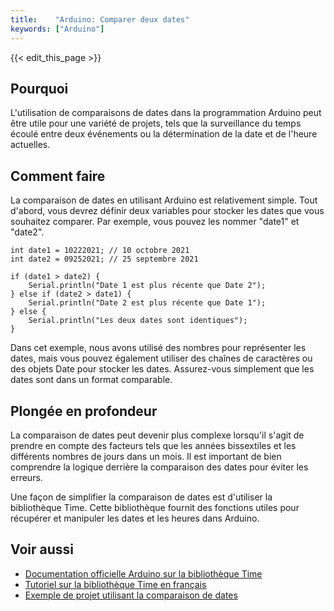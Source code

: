 ```yaml
---
title:    "Arduino: Comparer deux dates"
keywords: ["Arduino"]
---
```


{{< edit_this_page >}}

## Pourquoi
L'utilisation de comparaisons de dates dans la programmation Arduino peut être utile pour une variété de projets, tels que la surveillance du temps écoulé entre deux événements ou la détermination de la date et de l'heure actuelles.

## Comment faire
La comparaison de dates en utilisant Arduino est relativement simple. Tout d'abord, vous devrez définir deux variables pour stocker les dates que vous souhaitez comparer. Par exemple, vous pouvez les nommer "date1" et "date2".

```Arduino
int date1 = 10222021; // 10 octobre 2021
int date2 = 09252021; // 25 septembre 2021

if (date1 > date2) {
    Serial.println("Date 1 est plus récente que Date 2");
} else if (date2 > date1) {
    Serial.println("Date 2 est plus récente que Date 1");
} else {
    Serial.println("Les deux dates sont identiques");
}
```

Dans cet exemple, nous avons utilisé des nombres pour représenter les dates, mais vous pouvez également utiliser des chaînes de caractères ou des objets Date pour stocker les dates. Assurez-vous simplement que les dates sont dans un format comparable.

## Plongée en profondeur
La comparaison de dates peut devenir plus complexe lorsqu'il s'agit de prendre en compte des facteurs tels que les années bissextiles et les différents nombres de jours dans un mois. Il est important de bien comprendre la logique derrière la comparaison des dates pour éviter les erreurs.

Une façon de simplifier la comparaison de dates est d'utiliser la bibliothèque Time. Cette bibliothèque fournit des fonctions utiles pour récupérer et manipuler les dates et les heures dans Arduino.

## Voir aussi
- [Documentation officielle Arduino sur la bibliothèque Time](https://www.arduino.cc/reference/en/libraries/time/)
- [Tutoriel sur la bibliothèque Time en français](https://eskimon.fr/tuto-arduino-105-la-bibliotheque-time/)
- [Exemple de projet utilisant la comparaison de dates](https://www.ardumotive.com/how-to-use-a-real-time-clock-with-arduino.html)